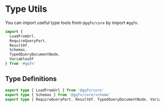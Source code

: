 # Type Utils

You can import useful type tools from `@gqfn/core` by import `#gqfn`.

```ts
import {
  LoadFromUrl,
  RequireQueryPart,
  ResultOf,
  Schemas,
  TypedQueryDocumentNode,
  VariablesOf
} from '#gqfn'
```

## Type Definitions

```ts twoslash
export type { LoadFromUrl } from '@gqfn/core'
export type { Schemas } from '@gqfn/core/schema'
export type { RequireQueryPart, ResultOf, TypedQueryDocumentNode, VariablesOf } from '@gqfn/core/types'
```

